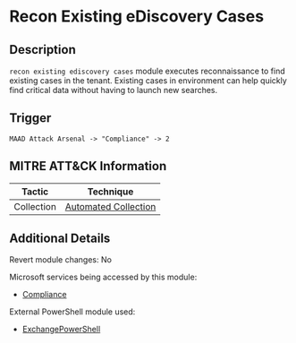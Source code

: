 # Recon Existing eDiscovery Cases

## Description
`recon existing ediscovery cases` module executes reconnaissance to find existing cases in the tenant. Existing cases in environment can help quickly find critical data without having to launch new searches.

## Trigger
```
MAAD Attack Arsenal -> "Compliance" -> 2
```

## MITRE ATT&CK Information

| Tactic         | Technique                                                                                                                                                                                                                                     |
| -------------- | --------------------------------------------------------------------------------------------------------------------------------------------------------------------------------------------------------------------------------------------- |
| Collection | [Automated Collection](https://attack.mitre.org/techniques/T1119/)|

## Additional Details
Revert module changes: No

Microsoft services being accessed by this module:

* [Compliance](https://learn.microsoft.com/en-us/purview/microsoft-365-compliance-center)

External PowerShell module used: 

* [ExchangePowerShell](https://learn.microsoft.com/en-us/powershell/module/exchange/?view=exchange-ps)